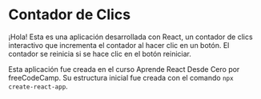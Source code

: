 # Contador de Clics

¡Hola! Esta es una aplicación desarrollada con React, un contador de clics interactivo que incrementa el contador al hacer clic en un botón. El contador se reinicia si se hace clic en el botón reiniciar.

Esta aplicación fue creada en el curso Aprende React Desde Cero por freeCodeCamp. Su estructura inicial fue creada con el comando `npx create-react-app`.
